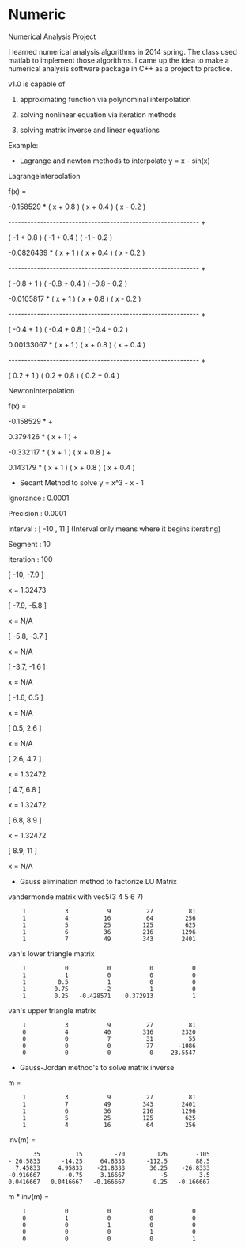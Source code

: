 # Numeric
Numerical Analysis Project

I learned numerical analysis algorithms in 2014 spring. The class used matlab to implement those algorithms. I came up the idea to make a numerical analysis software package in C++ as a project to practice.

v1.0 is capable of 

1. approximating function via polynominal interpolation 

2. solving nonlinear equation via iteration methods 

3. solving matrix inverse and linear equations


Example:


+ Lagrange and newton methods to interpolate y = x - sin(x) 

LagrangeInterpolation 

f(x) = 

-0.158529 *  ( x + 0.8 )  ( x + 0.4 )  ( x - 0.2 )

------------------------------------------------------------ + 

 ( -1 + 0.8 )  ( -1 + 0.4 )  ( -1 - 0.2 ) 


-0.0826439 *  ( x + 1 )  ( x + 0.4 )  ( x - 0.2 ) 

------------------------------------------------------------ + 

 ( -0.8 + 1 )  ( -0.8 + 0.4 )  ( -0.8 - 0.2 )


-0.0105817 *  ( x + 1 )  ( x + 0.8 )  ( x - 0.2 ) 

------------------------------------------------------------ + 

 ( -0.4 + 1 )  ( -0.4 + 0.8 )  ( -0.4 - 0.2 ) 

0.00133067 *  ( x + 1 )  ( x + 0.8 )  ( x + 0.4 ) 

------------------------------------------------------------ + 

 ( 0.2 + 1 )  ( 0.2 + 0.8 )  ( 0.2 + 0.4 ) 


NewtonInterpolation

f(x) = 

-0.158529 *  + 

0.379426 *  ( x + 1 )  + 

-0.332117 *  ( x + 1 )  ( x + 0.8 )  + 

0.143179 *  ( x + 1 )  ( x + 0.8 )  ( x + 0.4 ) 


+ Secant Method to solve y = x^3 - x - 1  

Ignorance : 0.0001

Precision : 0.0001

Interval  : [ -10 ,  11 ] (Interval only means where it begins iterating)

Segment   : 10

Iteration : 100

[  -10, -7.9 ]

x = 1.32473

[ -7.9, -5.8 ]

x = N/A

[ -5.8, -3.7 ]

x = N/A

[ -3.7, -1.6 ]

x = N/A

[ -1.6,  0.5 ]

x = N/A

[  0.5,  2.6 ]

x = N/A

[  2.6,  4.7 ]

x = 1.32472

[  4.7,  6.8 ]

x = 1.32472

[  6.8,  8.9 ]

x = 1.32472

[  8.9,   11 ]

x = N/A


+ Gauss elimination method to factorize LU  Matrix 

vandermonde matrix with vec5(3 4 5 6 7)

        1           3           9          27          81   
        1           4          16          64         256   
        1           5          25         125         625   
        1           6          36         216        1296   
        1           7          49         343        2401   

van's lower triangle matrix

        1           0           0           0           0   
        1           1           0           0           0   
        1         0.5           1           0           0   
        1        0.75          -2           1           0   
        1        0.25   -0.428571    0.372913           1   

van's upper triangle matrix

        1           3           9          27          81   
        0           4          40         316        2320   
        0           0           7          31          55   
        0           0           0         -77       -1086   
        0           0           0           0     23.5547   


+ Gauss-Jordan method's to solve matrix inverse 

m =

        1           3           9          27          81   
        1           7          49         343        2401   
        1           6          36         216        1296   
        1           5          25         125         625   
        1           4          16          64         256   

inv(m) = 

           35          15         -70         126        -105   
    - 26.5833      -14.25     64.8333      -112.5        88.5   
      7.45833     4.95833    -21.8333       36.25    -26.8333   
    -0.916667       -0.75     3.16667          -5         3.5   
    0.0416667   0.0416667   -0.166667        0.25   -0.166667   

m * inv(m) =

        1           0           0           0           0   
        0           1           0           0           0   
        0           0           1           0           0   
        0           0           0           1           0   
        0           0           0           0           1   




